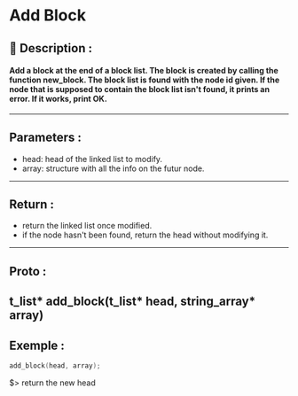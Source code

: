 # Add Block

## 📝 Description :
#### Add a block at the end of a block list. The block is created by calling the function new_block. The block list is found with the node id given. If the node that is supposed to contain the block list isn't found, it prints an error. If it works, print OK.
---
## Parameters :
- head: head of the linked list to modify.
- array: structure with all the info on the futur node.
---
## Return :
- return the linked list once modified.
- if the node hasn't been found, return the head without modifying it.
---
## Proto :
t_list* add_block(t_list* head, string_array* array)
---
## Exemple : 
```c
add_block(head, array);
```

$> return the new head
